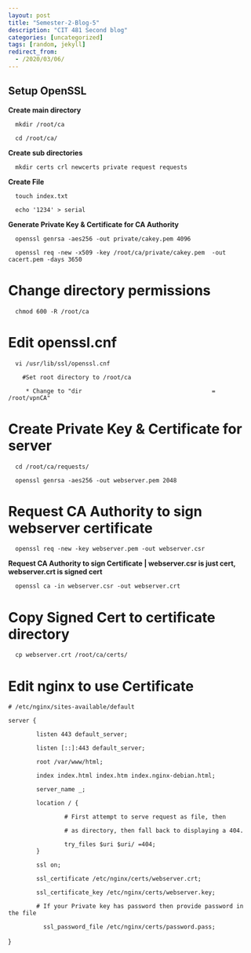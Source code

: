 ```yaml
---
layout: post
title: "Semester-2-Blog-5"
description: "CIT 481 Second blog"
categories: [uncategorized]
tags: [random, jekyll]
redirect_from:
  - /2020/03/06/
---
```


## Setup OpenSSL


  __Create main directory__
      
      mkdir /root/ca
      
      cd /root/ca/

  __Create sub directories__
      
      mkdir certs crl newcerts private request requests

  __Create File__
      
      touch index.txt
      
      echo '1234' > serial

  __Generate Private Key & Certificate for CA Authority__
      
      openssl genrsa -aes256 -out private/cakey.pem 4096
      
      openssl req -new -x509 -key /root/ca/private/cakey.pem  -out cacert.pem -days 3650

  # Change directory permissions 
      
      chmod 600 -R /root/ca

  # Edit openssl.cnf

      vi /usr/lib/ssl/openssl.cnf

        #Set root directory to /root/ca

         * Change to "dir                                     = /root/vpnCA"

  # Create Private Key & Certificate for server
      
      cd /root/ca/requests/
      
      openssl genrsa -aes256 -out webserver.pem 2048

  # Request CA Authority to sign webserver certificate
      
      openssl req -new -key webserver.pem -out webserver.csr

  __Request CA Authority to sign Certificate \| webserver.csr is just cert, webserver.crt is signed cert__
      
      openssl ca -in webserver.csr -out webserver.crt

  # Copy Signed Cert to certificate directory
      
      cp webserver.crt /root/ca/certs/


  # Edit nginx to use Certificate

    # /etc/nginx/sites-available/default

    server {

            listen 443 default_server;

            listen [::]:443 default_server;
            
            root /var/www/html;
            
            index index.html index.htm index.nginx-debian.html;

            server_name _;

            location / {

                    # First attempt to serve request as file, then

                    # as directory, then fall back to displaying a 404.

                    try_files $uri $uri/ =404;
            }

            ssl on;

            ssl_certificate /etc/nginx/certs/webserver.crt;

            ssl_certificate_key /etc/nginx/certs/webserver.key;

            # If your Private key has password then provide password in the file
            
              ssl_password_file /etc/nginx/certs/password.pass;


  }

  